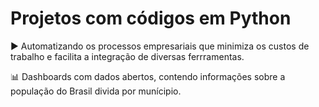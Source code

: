 # Projetos com códigos em Python

▶️ Automatizando os processos empresariais que minimiza os custos de trabalho e facilita a integração de diversas ferrramentas.

📊 Dashboards com dados abertos, contendo informações sobre a população do Brasil divida por munícipio.